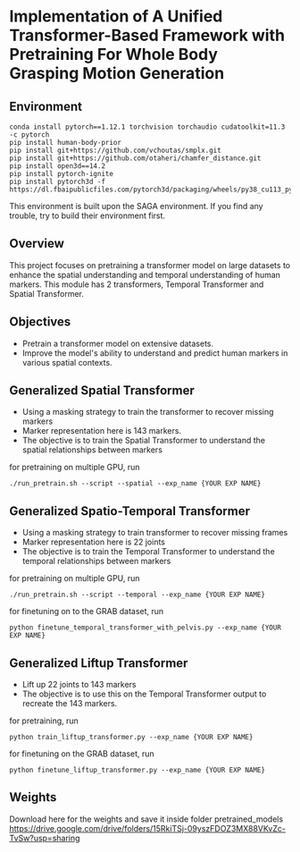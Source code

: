 # Implementation of A Unified Transformer-Based Framework with Pretraining For Whole Body Grasping Motion Generation

## Environment


```
conda install pytorch==1.12.1 torchvision torchaudio cudatoolkit=11.3 -c pytorch
pip install human-body-prior
pip install git+https://github.com/vchoutas/smplx.git
pip install git+https://github.com/otaheri/chamfer_distance.git
pip install open3d==14.2
pip install pytorch-ignite
pip install pytorch3d -f https://dl.fbaipublicfiles.com/pytorch3d/packaging/wheels/py38_cu113_pyt1121/download.html
```
This environment is built upon the SAGA environment. If you find any trouble, try to build their environment first. 


## Overview

This project focuses on pretraining a transformer model on large datasets to enhance the spatial understanding and temporal understanding of human markers.
This module has 2 transformers, Temporal Transformer and Spatial Transformer. 

## Objectives

- Pretrain a transformer model on extensive datasets.
- Improve the model's ability to understand and predict human markers in various spatial contexts.

## Generalized Spatial Transformer
- Using a masking strategy to train the transformer to recover missing markers 
- Marker representation here is 143 markers.
- The objective is to train the Spatial Transformer to understand the spatial relationships between markers

for pretraining on multiple GPU, run
```
./run_pretrain.sh --script --spatial --exp_name {YOUR EXP NAME}
```

## Generalized Spatio-Temporal Transformer
- Using a masking strategy to train transformer to recover missing frames 
- Marker representation here is 22 joints
- The objective is to train the Temporal Transformer to understand the temporal relationships between markers

for pretraining on multiple GPU, run 
```
./run_pretrain.sh --script --temporal --exp_name {YOUR EXP NAME}
```

for finetuning on to the GRAB dataset, run
```
python finetune_temporal_transformer_with_pelvis.py --exp_name {YOUR EXP NAME}
```


## Generalized Liftup Transformer
- Lift up 22 joints to 143 markers
- The objective is to use this on the Temporal Transformer output to recreate the 143 markers.  

for pretraining, run
```
python train_liftup_transformer.py --exp_name {YOUR EXP NAME}
```

for finetuning on the GRAB dataset, run
```
python finetune_liftup_transformer.py --exp_name {YOUR EXP NAME}
```

## Weights
Download here for the weights and save it inside folder pretrained_models https://drive.google.com/drive/folders/15RkiTSj-09yszFDOZ3MX88VKvZc-TvSw?usp=sharing
